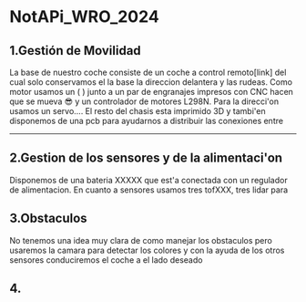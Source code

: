 # NotAPi_WRO_2024

## 1.Gestión de Movilidad
La base de nuestro coche consiste de un coche a control remoto[link] del cual solo conservamos el la base la direccion delantera y las rudeas. Como motor usamos un ( ) junto a un par de engranajes impresos con CNC hacen que se mueva 😎 y un controlador de motores L298N. Para la direcci'on usamos un servo.... El resto del chasis esta imprimido 3D y tambi'en disponemos de una pcb para ayudarnos a distribuir las conexiones entre 

------------------------------------------
## 2.Gestion de los sensores y de la alimentaci'on
Disponemos de una bateria XXXXX que est'a conectada con un regulador de alimentacion. En cuanto a sensores usamos tres tofXXX, tres lidar para 

## 3.Obstaculos
No tenemos una idea muy clara de como manejar los obstaculos pero usaremos la camara para detectar los colores y con la ayuda de los otros sensores conduciremos el coche a el lado deseado

## 4.
